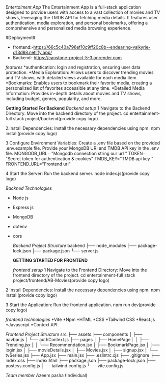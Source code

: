 *Entertaiment App*
The Entertainment App is a full-stack application designed to provide users with access to a vast collection of movies and TV shows, leveraging the TMDB API for fetching media details. It features user authentication, media exploration, and personal bookmarks, offering a comprehensive and personalized media browsing experience.


#Deployment#
* frontend:-https://66c5c40a796ef10c9ff20c8b--endearing-valkyrie-d13d88.netlify.app/
* Backend:-https://capstone-project-5-3.onrender.com

*features*
*authentication: login and registration, ensuring user data protection.
*Media Exploration: Allows users to discover trending movies and TV shows, with detailed views available for each media item.
*Bookmarks: Enables users to bookmark their favorite media, creating a personalized list of favorites accessible at any time.
*Detailed Media Information: Provides in-depth details about movies and TV shows, including budget, genres, popularity, and more.


**Getting Started For Backend**
*Backend setup*
1 Navigate to the Backend Directory: Move into the backend directory of the project.
  cd entertainment-full stack project/backend(provide copy logo)
  
2.Install Dependencies: Install the necessary dependencies using npm.
npm install(provide copy logo)

3 Configure Environment Variables: Create a .env file based on the provided .env.example file. Provide your MongoDB URI and TMDB API key in the .env file.
MONGODB_URL= "Mongodb connection string our url "
TOKEN= "Secret token for authentication & cookies"
TMDB_KEY="TMDB api key "
FRONTEND_URL="Frontend url"

4 Start the Server: Run the backend server.
node index.js(provide copy logo)

*Backned Technologies*
* Node js
* Express js
* MongoDB
* dotenv
* cors

  *Backend Project Structure*
backend
├── node_modules
├── package-lock.json
├── package.json
└── server.js



  **GETTING STARTED FOR FRONTEND**

    *frontend setup*
1 Navigate to the Frontend Directory: Move into the frontend directory of the project.
cd entertainment-full stack project/frontend/AB-Movies(provide copy logo)

2 Install Dependencies: Install the necessary dependencies using npm.
npm install(provide copy logo)

3 Start the Application: Run the frontend application.
npm run dev(provide copy logo)



*frontend technologies*
*Vite
*Npm
*HTML
*CSS
*Tailwind CSS
*React.js
*Javascript
*Context API

*Frontend Project Structure*
src
├── assets
├── components
│   ├── navbar.js
│   └── authContext.js
├── pages
│   ├── HomePage
│   │   ├── Trending.jsx
│   │   └── Recommendation.jsx
│   ├── BookmarkPage.jsx
│   ├── login.jsx
│   ├── movieDetails.jsx
│   ├── Movies.jsx
│   ├── signup.jsx
│   └── tvSeries.jsx
├── App.jsx 
├── main.jsx 
├── .eslintrc.cjs
├── .gitignore
├── index.css 
├── index.html
├── package.json
├── package-lock.json
├── postcss.config.js
├── tailwind.config.js
└── vite.config.js


*Team member*
  Azeem pasha (Individual)

